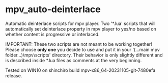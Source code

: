 # mpv_auto-deinterlace
Automatic deinterlace scripts for mpv player.
Two '*.lua' scripts that will automatically set deinterlace property in mpv player to yes/no based on whether content is progressive or interlaced.

IMPORTANT: These two scripts are not meant to be working together!
Please choose **only one** you decide to use and put it in your '(...main mpv folder...)\mpv\scripts\' directory.
Their behavior is only slightly different and is described inside *.lua files as comments at the very beginning.

Tested on WIN10 on shinchiro build mpv-x86_64-20231105-git-7480efa release.
